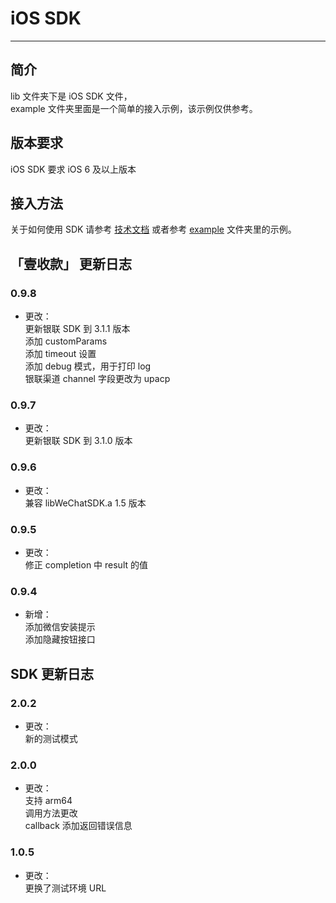 iOS SDK 
=================

****

## 简介

lib 文件夹下是 iOS SDK 文件，  
example 文件夹里面是一个简单的接入示例，该示例仅供参考。

## 版本要求

iOS SDK 要求 iOS 6 及以上版本

## 接入方法

关于如何使用 SDK 请参考 [技术文档](https://pingplusplus.com/document) 或者参考 [example](https://github.com/PingPlusPlus/pingpp-ios/tree/master/example) 文件夹里的示例。

## 「壹收款」 更新日志

### 0.9.8
* 更改：  
更新银联 SDK 到 3.1.1 版本  
添加 customParams  
添加 timeout 设置  
添加 debug 模式，用于打印 log  
银联渠道 channel 字段更改为 upacp

### 0.9.7
* 更改：  
更新银联 SDK 到 3.1.0 版本

### 0.9.6
* 更改：  
兼容 libWeChatSDK.a 1.5 版本

### 0.9.5
* 更改：  
修正 completion 中 result 的值

### 0.9.4
* 新增：  
添加微信安装提示  
添加隐藏按钮接口

## SDK 更新日志

### 2.0.2
* 更改：  
新的测试模式

### 2.0.0
* 更改：  
支持 arm64  
调用方法更改  
callback 添加返回错误信息

### 1.0.5
* 更改：  
更换了测试环境 URL
